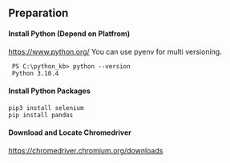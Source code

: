 ## Preparation

#### Install Python (Depend on Platfrom)
  https://www.python.org/
  You can use pyenv for multi versioning.

  ```
   PS C:\python_kb> python --version
   Python 3.10.4  
 ```


#### Install Python Packages

```
pip3 install selenium
pip install pandas
```

#### Download and Locate Chromedriver
  https://chromedriver.chromium.org/downloads
